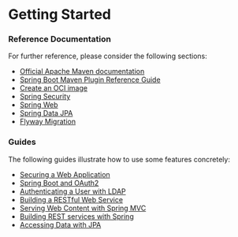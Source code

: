 # Getting Started

### Reference Documentation

For further reference, please consider the following sections:

* [Official Apache Maven documentation](https://maven.apache.org/guides/index.html)
* [Spring Boot Maven Plugin Reference Guide](https://docs.spring.io/spring-boot/docs/2.6.7/maven-plugin/reference/html/)
* [Create an OCI image](https://docs.spring.io/spring-boot/docs/2.6.7/maven-plugin/reference/html/#build-image)
* [Spring Security](https://docs.spring.io/spring-boot/docs/2.6.7/reference/htmlsingle/#boot-features-security)
* [Spring Web](https://docs.spring.io/spring-boot/docs/2.6.7/reference/htmlsingle/#boot-features-developing-web-applications)
* [Spring Data JPA](https://docs.spring.io/spring-boot/docs/2.6.7/reference/htmlsingle/#boot-features-jpa-and-spring-data)
* [Flyway Migration](https://docs.spring.io/spring-boot/docs/2.6.7/reference/htmlsingle/#howto-execute-flyway-database-migrations-on-startup)

### Guides

The following guides illustrate how to use some features concretely:

* [Securing a Web Application](https://spring.io/guides/gs/securing-web/)
* [Spring Boot and OAuth2](https://spring.io/guides/tutorials/spring-boot-oauth2/)
* [Authenticating a User with LDAP](https://spring.io/guides/gs/authenticating-ldap/)
* [Building a RESTful Web Service](https://spring.io/guides/gs/rest-service/)
* [Serving Web Content with Spring MVC](https://spring.io/guides/gs/serving-web-content/)
* [Building REST services with Spring](https://spring.io/guides/tutorials/bookmarks/)
* [Accessing Data with JPA](https://spring.io/guides/gs/accessing-data-jpa/)

